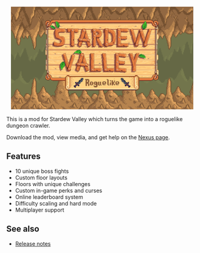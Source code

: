 <p align="center">
  <img width="480" height="270" src="logo.png">
</p>

This is a mod for Stardew Valley which turns the game into a roguelike dungeon crawler.

Download the mod, view media, and get help on the [Nexus page](https://www.nexusmods.com/stardewvalley/mods/13614).

## Features

- 10 unique boss fights
- Custom floor layouts
- Floors with unique challenges
- Custom in-game perks and curses
- Online leaderboard system
- Difficulty scaling and hard mode
- Multiplayer support

## See also

* [Release notes](release-notes.md)
